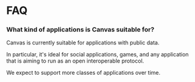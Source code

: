 # FAQ

### What kind of applications is Canvas suitable for?

Canvas is currently suitable for applications with public data.

In particular, it's ideal for social applications, games, and any
application that is aiming to run as an open interoperable protocol.

We expect to support more classes of applications over time.
